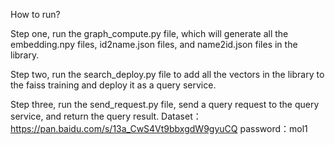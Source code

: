 How to run?

Step one, run the graph_compute.py file, which will generate all the embedding.npy files, id2name.json files, and name2id.json files in the library.

Step two, run the search_deploy.py file to add all the vectors in the library to the faiss training and deploy it as a query service.

Step three, run the send_request.py file, send a query request to the query service, and return the query result.
Dataset：
https://pan.baidu.com/s/13a_CwS4Vt9bbxgdW9gyuCQ 
password：mol1 
